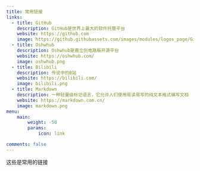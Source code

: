 ```yaml
---
title: 常用链接
links:
  - title: GitHub
    description: GitHub是世界上最大的软件托管平台
    website: https://github.com
    image: https://github.githubassets.com/images/modules/logos_page/GitHub-Mark.png
  - title: Oshwhub
    description: Oshwhub是嘉立创电路板开源平台
    website: https://oshwhub.com/
    image: oshwhub.png
  - title: Bilibili
    description: 传说中的B站
    website: https://bilibili.com/
    image: bilibili.png
  - title: Markdown
    description: 一种轻量级标记语言，它允许人们使用易读易写的纯文本格式编写文档
    website: https://markdown.com.cn/
    image: markdown.png
menu:
    main: 
        weight: -50
        params:
            icon: link

comments: false
---
```


这些是常用的链接